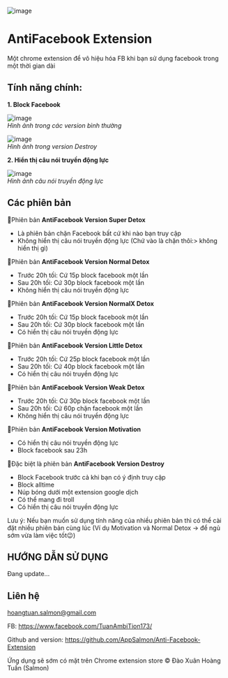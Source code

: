 ![image](https://github.com/AppSalmon/Anti-Facebook-Extension/assets/120777599/dc9ec3e2-0e22-40e1-895a-2117836918e0)

# AntiFacebook Extension
Một chrome extension để vô hiệu hóa FB khi bạn sử dụng facebook trong một thời gian dài

## Tính năng chính:
**1. Block Facebook**

![image](https://github.com/AppSalmon/Anti-Facebook-Extension/assets/120777599/91be3d9a-c620-4736-9037-6a4173d62402)\
*Hình ảnh trong các version bình thường*

![image](https://github.com/AppSalmon/Anti-Facebook-Extension/assets/120777599/8c01916c-c2c7-4db9-aa8a-c8143beb4dd4)\
*Hình ảnh trong version Destroy*

**2. Hiển thị câu nói truyền động lực**

![image](https://github.com/AppSalmon/Anti-Facebook-Extension/assets/120777599/b118533e-49ee-4e50-8bdf-a9139a44b363)\
*Hình ảnh câu nói truyền động lực*

## Các phiên bản
🌟Phiên bản **AntiFacebook Version Super Detox**
- Là phiên bản chặn Facebook bất cứ khi nào bạn truy cập
- Không hiển thị câu nói truyền động lực (Chứ vào là chặn thôi:> không hiển thị gì)

🌟Phiên bản **AntiFacebook Version Normal Detox**
- Trước 20h tối: Cứ 15p block facebook một lần
- Sau 20h tối: Cứ 30p block facebook một lần
- Không hiển thị câu nói truyền động lực

🌟Phiên bản **AntiFacebook Version NormalX Detox**
- Trước 20h tối: Cứ 15p block facebook một lần
- Sau 20h tối: Cứ 30p block facebook một lần
- Có hiển thị câu nói truyền động lực

🌟Phiên bản **AntiFacebook Version Little Detox**
- Trước 20h tối: Cứ 25p block facebook một lần
- Sau 20h tối: Cứ 40p block facebook một lần
- Có hiển thị câu nói truyền động lực

🌟Phiên bản **AntiFacebook Version Weak Detox**
- Trước 20h tối: Cứ 30p block facebook một lần
- Sau 20h tối: Cứ 60p chặn facebook một lần
- Không hiển thị câu nói truyền động lực

🌟Phiên bản **AntiFacebook Version Motivation**
- Có hiển thị câu nói truyền động lực
- Block facebook sau 23h

🌟Đặc biệt là phiên bản **AntiFacebook Version Destroy**
- Block Facebook trước cả khi bạn có ý định truy cập
- Block alltime
- Núp bóng dưới một extension google dịch
- Có thể mang đi troll
- Có hiển thị câu nói truyền động lực

Lưu ý: Nếu bạn muốn sử dụng tính năng của nhiều phiên bản thì có thể cài đặt nhiều phiên bản cùng lúc (Ví dụ Motivation và Normal Detox -> để ngủ sớm vừa làm việc tốt😉)

## HƯỚNG DẪN SỬ DỤNG

Đang update...

## Liên hệ

hoangtuan.salmon@gmail.com

FB: https://www.facebook.com/TuanAmbiTion173/

Github and version: https://github.com/AppSalmon/Anti-Facebook-Extension

Ứng dụng sẽ sớm có mặt trên Chrome extension store
© Đào Xuân Hoàng Tuấn (Salmon)
